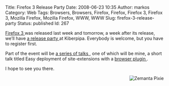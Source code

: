 Title: Firefox 3 Release Party
Date: 2008-06-23 10:35
Author: markos
Category: Web
Tags: Browsers, Browsers, Firefox, Firefox, Firefox 3, Firefox 3, Mozilla Firefox, Mozilla Firefox, WWW, WWW
Slug: firefox-3-release-party
Status: published
Id: 267

<html>
 <body>
  <div>
   <p>
    <a class="zem_slink" href="http://www.firefox.com/" rel="homepage" title="Mozilla Firefox">
     Firefox 3
    </a>
    was released last week and tomorrow, a week after its release, we’ll have
    <a href="http://www.kiberpipa.org/firefox/">
     a release party
    </a>
    at Kiberpipa. Everybody is welcome, but you have to register first.
   </p>
   <p>
    Part of the event will be
    <a href="http://www.kiberpipa.org/firefox/schedule">
     a series of talks
    </a>
    , one of which will be mine, a short talk titled Easy deployment of site-extensions with a
    <a class="zem_slink" href="http://en.wikipedia.org/wiki/Plugin" rel="wikipedia" title="Plugin">
     browser plugin
    </a>
    .
   </p>
   <p>
    I hope to see you there.
   </p>
   <div class="zemanta-pixie" style="margin-top: 10px; height: 15px;">
    <a class="zemanta-pixie-a" href="http://reblog.zemanta.com/zemified/6aa8e696-91f0-45b4-a4dd-42968486c1a5/" title="Zemified by Zemanta">
     <img alt="Zemanta Pixie" class="zemanta-pixie-img" src="http://img.zemanta.com/reblog_a.png?x-id=6aa8e696-91f0-45b4-a4dd-42968486c1a5" style="border: medium none; float: right;"/>
    </a>
   </div>
  </div>
 </body>
</html>